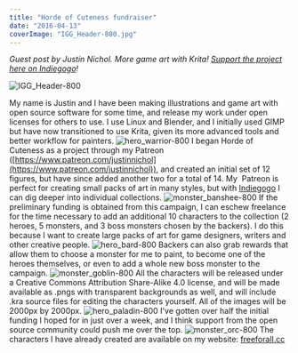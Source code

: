 ```yaml
---
title: "Horde of Cuteness fundraiser"
date: "2016-04-13"
coverImage: "IGG_Header-800.jpg"
---
```


_Guest post by Justin Nichol. More game art with Krita! [Support the project here on Indiegogo](https://www.indiegogo.com/projects/horde-of-cuteness#/)!_

![IGG_Header-800](../images/IGG_Header-800.jpg)

My name is Justin and I have been making illustrations and game art with open source software for some time, and release my work under open licenses for others to use. I use Linux and Blender, and I initially used GIMP but have now transitioned to use Krita, given its more advanced tools and better workflow for painters. ![hero_warrior-800](../images/hero_warrior-800.jpg) I began Horde of Cuteness as a project through my Patreon ([https://www.patreon.com/justinnichol](https://www.patreon.com/justinnichol)), and created an initial set of 12 figures, but have since added another two for a total of 14. My  Patreon is perfect for creating small packs of art in many styles, but with [Indiegogo](https://www.indiegogo.com/projects/horde-of-cuteness#/) I can dig deeper into individual collections. ![monster_banshee-800](../images/monster_banshee-800.jpg) If the preliminary funding is obtained from this campaign, I can eschew freelance for the time necessary to add an additional 10 characters to the collection (2 heroes, 5 monsters, and 3 boss monsters chosen by the backers). I do this because I want to create large packs of art for game designers, writers and other creative people. ![hero_bard-800](../images/hero_bard-800.jpg) Backers can also grab rewards that allow them to choose a monster for me to paint, to become one of the heroes themselves, or even to add a whole new boss monster to the campaign. ![monster_goblin-800](../images/monster_goblin-800.jpg) All the characters will be released under a Creative Commons Attribution Share-Alike 4.0 license, and will be made available as .pngs with transparent backgrounds as well, and will include .kra source files for editing the characters yourself. All of the images will be 2000px by 2000px. ![hero_paladin-800](../images/hero_paladin-800.jpg) I've gotten over half the initial funding I hoped for in just over a week, and I think support from the open source community could push me over the top. ![monster_orc-800](../images/monster_orc-800.jpg) The characters I have already created are available on my website: [freeforall.cc](http://freeforall.cc)
